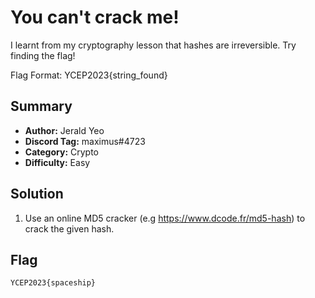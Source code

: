 # You can't crack me!
I learnt from my cryptography lesson that hashes are irreversible. Try finding the flag!

Flag Format: YCEP2023{string_found}

## Summary
+ **Author:** Jerald Yeo
+ **Discord Tag:** maximus#4723
+ **Category:** Crypto
+ **Difficulty:** Easy

## Solution
1. Use an online MD5 cracker (e.g https://www.dcode.fr/md5-hash) to crack the given hash.

## Flag
```
YCEP2023{spaceship}
```